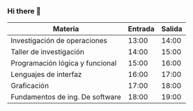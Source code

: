 ### Hi there 👋

<!--
**AlanSosaITT/AlanSosaITT** is a ✨ _special_ ✨ repository because its `README.md` (this file) appears on your GitHub profile.

Here are some ideas to get you started:

- 🔭 I’m currently working on Cul tech
- 🌱 I’m currently learning java, angular 
- 🤔 I’m looking for help with android studio
- 💬 Ask me about anime
- 📫 How to reach me: talk to me

-->
| Materia                         | Entrada | Salida |
| ------------------------------- | ------- | ------ |
| Investigación de operaciones    | 13:00   | 14:00  |
| Taller de investigación         | 14:00   | 15:00  |
| Programación lógica y funcional | 15:00   | 16:00  |
| Lenguajes de interfaz           | 16:00   | 17:00  |
| Graficación                     | 17:00   | 18:00  |
| Fundamentos de ing. De software | 18:00   | 19:00  |
